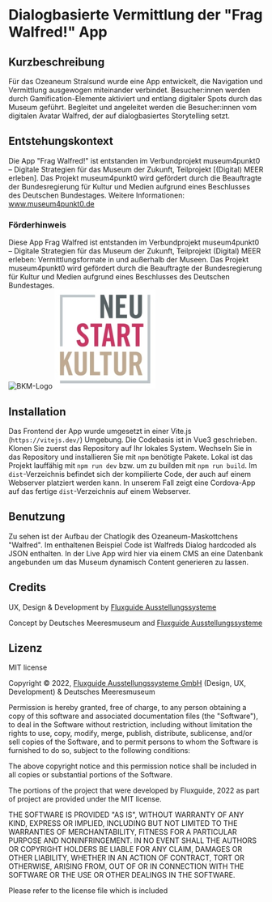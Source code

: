 # Dialogbasierte Vermittlung der "Frag Walfred!" App


## Kurzbeschreibung
Für das Ozeaneum Stralsund wurde eine App entwickelt, die Navigation und Vermittlung ausgewogen miteinander verbindet. Besucher:innen werden durch Gamification-Elemente aktiviert und entlang digitaler Spots durch das Museum geführt. Begleitet und angeleitet werden die Besucher:innen vom digitalen Avatar Walfred, der auf dialogbasiertes Storytelling setzt.


## Entstehungskontext 
Die App "Frag Walfred!" ist entstanden im Verbundprojekt museum4punkt0 – Digitale Strategien für das Museum der Zukunft, Teilprojekt [(Digital) MEER erleben]. Das Projekt museum4punkt0 wird gefördert durch die Beauftragte der Bundesregierung für Kultur und Medien aufgrund eines Beschlusses des Deutschen Bundestages. Weitere Informationen: www.museum4punkt0.de


### Förderhinweis
Diese App Frag Walfred ist entstanden im Verbundprojekt museum4punkt0 – Digitale Strategien für das Museum der Zukunft, Teilprojekt (Digital) MEER erleben: Vermittlungsformate in und außerhalb der Museen. 
Das Projekt museum4punkt0 wird gefördert durch die Beauftragte der Bundesregierung für Kultur und Medien aufgrund eines Beschlusses des Deutschen Bundestages. </br>
![BKM-Logo](https://github.com/museum4punkt0/images/blob/2c46af6cb625a2560f39b01ecb8c4c360733811c/BKM_Fz_2017_Web_de.gif)
![NeustartKultur](https://github.com/museum4punkt0/media_storage/blob/a35eedb36e5b502e90cd76d669a6b337002b230a/BKM_Neustart_Kultur_Wortmarke_pos_RGB_RZ_web.jpg)


## Installation
Das Frontend der App wurde umgesetzt in einer Vite.js (`https://vitejs.dev/`) Umgebung.  Die Codebasis ist in Vue3 geschrieben.
Klonen Sie zuerst das Repository auf Ihr lokales System. Wechseln Sie in das Repository und installieren Sie mit `npm` benötigte Pakete.
Lokal ist das Projekt lauffähig mit `npm run dev` bzw. um zu builden mit `npm run build`. Im `dist`-Verzeichnis befindet sich der kompilierte Code, der auch auf einem Webserver platziert werden kann.
In unserem Fall zeigt eine Cordova-App auf das fertige `dist`-Verzeichnis auf einem Webserver.

## Benutzung  
Zu sehen ist der Aufbau der Chatlogik des Ozeaneum-Maskottchens "Walfred". 
Im enthaltenen Beispiel Code ist Walfreds Dialog hardcoded als JSON enthalten. 
In der Live App wird hier via einem CMS an eine Datenbank angebunden um das Museum dynamisch Content generieren zu lassen.


## Credits
UX, Design & Development by [Fluxguide Ausstellungssysteme](https://www.fluxguide.com/)

Concept by Deutsches Meeresmuseum and [Fluxguide Ausstellungssysteme](https://www.fluxguide.com/)

## Lizenz

MIT license

Copyright © 2022, [Fluxguide Ausstellungssysteme GmbH](https://www.fluxguide.com/) (Design, UX, Development) & Deutsches Meeresmuseum

Permission is hereby granted, free of charge, to any person obtaining a copy of this software and associated documentation files (the "Software"), to deal in the Software without restriction, including without limitation the rights to use, copy, modify, merge, publish, distribute, sublicense, and/or sell copies of the Software, and to permit persons to whom the Software is furnished to do so, subject to the following conditions:

The above copyright notice and this permission notice shall be included in all copies or substantial portions of the Software.

The portions of the project that were developed by Fluxguide, 2022 as part of project are provided under the MIT license.

THE SOFTWARE IS PROVIDED "AS IS", WITHOUT WARRANTY OF ANY KIND, EXPRESS OR IMPLIED, INCLUDING BUT NOT LIMITED TO THE WARRANTIES OF MERCHANTABILITY, FITNESS FOR A PARTICULAR PURPOSE AND NONINFRINGEMENT. IN NO EVENT SHALL THE AUTHORS OR COPYRIGHT HOLDERS BE LIABLE FOR ANY CLAIM, DAMAGES OR OTHER LIABILITY, WHETHER IN AN ACTION OF CONTRACT, TORT OR OTHERWISE, ARISING FROM, OUT OF OR IN CONNECTION WITH THE SOFTWARE OR THE USE OR OTHER DEALINGS IN THE SOFTWARE.

Please refer to the license file which is included
